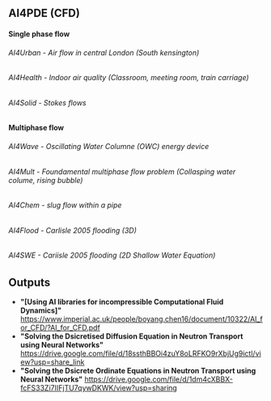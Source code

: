 ## AI4PDE (CFD)

#### Single phase flow 
###### AI4Urban  - Air flow in central London (South kensington) 
###### AI4Health - Indoor air quality (Classroom, meeting room, train carriage)
###### AI4Solid  - Stokes flows
#### Multiphase flow
###### AI4Wave  - Oscillating Water Columne (OWC) energy device 
###### AI4Mult  - Foundamental multiphase flow problem (Collasping water colume, rising bubble)
###### AI4Chem  - slug flow within a pipe 
###### AI4Flood - Carlisle 2005 flooding (3D)
###### AI4SWE   - Cariisle 2005 flooding (2D Shallow Water Equation)

## Outputs

- **"[Using AI libraries for incompressible Computational Fluid Dynamics]"** 
https://www.imperial.ac.uk/people/boyang.chen16/document/10322/AI_for_CFD/?AI_for_CFD.pdf
- **"Solving the Dsicretised Diffusion Equation in Neutron Transport using Neural Networks"**
https://drive.google.com/file/d/18ssthBBOi4zuY8oLRFKO9rXbjUg9ictl/view?usp=share_link
- **"Solving the Dsicrete Ordinate Equations in Neutron Transport using Neural Networks"**
https://drive.google.com/file/d/1dm4cXBBX-fcFS33Zi7IIFjTU7qywDKWK/view?usp=sharing


